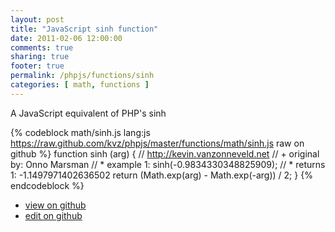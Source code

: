```yaml
---
layout: post
title: "JavaScript sinh function"
date: 2011-02-06 12:00:00
comments: true
sharing: true
footer: true
permalink: /phpjs/functions/sinh
categories: [ math, functions ]
---
```

A JavaScript equivalent of PHP's sinh
<!-- more -->
{% codeblock math/sinh.js lang:js https://raw.github.com/kvz/phpjs/master/functions/math/sinh.js raw on github %}
function sinh (arg) {
    // http://kevin.vanzonneveld.net
    // +   original by: Onno Marsman
    // *     example 1: sinh(-0.9834330348825909);
    // *     returns 1: -1.1497971402636502
    return (Math.exp(arg) - Math.exp(-arg)) / 2;
}
{% endcodeblock %}
<ul>
 <li><a href="https://github.com/kvz/phpjs/blob/master/functions/math/sinh.js">view on github</a></li>
 <li><a href="https://github.com/kvz/phpjs/edit/master/functions/math/sinh.js">edit on github</a></li>
</ul>
